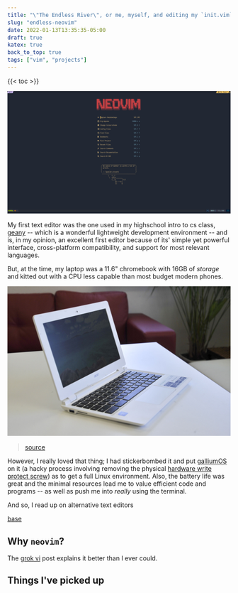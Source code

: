 ```yaml
---
title: "\"The Endless River\", or me, myself, and editing my `init.vim`"
slug: "endless-neovim"
date: 2022-01-13T13:35:35-05:00
draft: true
katex: true
back_to_top: true
tags: ["vim", "projects"]
---
```


{{< toc >}}


![nvim_dashboard](img/nvim_dashboard.png)

My first text editor was the one used in my highschool intro to cs class, [geany](https://www.geany.org/) -- which is a wonderful lightweight development environment -- and is, in my opinion, an excellent first editor because of its' simple yet powerful interface, cross-platform compatibility, and support for most relevant languages.

But, at the time, my laptop was a 11.6" chromebook with 16GB of *storage* and kitted out with a CPU less capable than most budget modern phones.

![chromebook](img/chromebook.png)
> [source](pcworld.com)

However, I really loved that thing; I had stickerbombed it and put [galliumOS](https://galliumos.org/) on it (a hacky process involving removing the physical [hardware write protect screw](https://chromium.googlesource.com/chromiumos/docs/+/master/write_protection.md)) as to get a full Linux environment. 
Also, the battery life was great and the minimal resources lead me to value efficient code and programs -- as well as push me into *really* using the terminal.






And so, I read up on alternative text editors 




[base](https://github.com/amix/vimrc)


## Why `neovim`?

The [grok vi](https://stackoverflow.com/questions/1218390/what-is-your-most-productive-shortcut-with-vim/1220118#1220118) post
explains it better than I ever could.

## Things I've picked up






